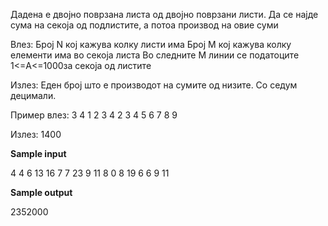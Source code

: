 Дадена е двојно поврзана листа од двојно поврзани листи. Да се најде сума на секоја од подлистите, а потоа производ на овие суми

Влез: Број N кој кажува колку листи има Број М кој кажува колку елементи има во секоја листа Во следните М линии се податоците 1<=A<=1000за секоја од листите

Излез: Еден број што е производот на сумите од низите. Со седум децимали.

Пример влез: 3 4 1 2 3 4 2 3 4 5 6 7 8 9

Излез: 1400

**Sample input**


4
4
6 13 16 7 
7 23 9 11 
8 0 8 19 
6 6 9 11


**Sample output**


2352000